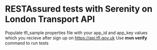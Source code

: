 # RESTAssured tests with Serenity on London Transport API
Populate tfl_sample properties file with your app_id and app_key values which you recieve after sign up on
https://api.tfl.gov.uk 
Use <b>mvn verify</b> command to run tests
